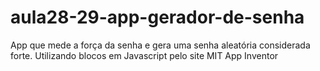 # aula28-29-app-gerador-de-senha
App que mede a força da senha e gera uma senha aleatória considerada forte. Utilizando blocos em Javascript pelo site MIT App Inventor
